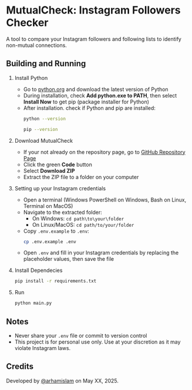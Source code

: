 # MutualCheck: Instagram Followers Checker
A tool to compare your Instagram followers and following lists to identify non-mutual connections.

## Building and Running
1. Install Python
    - Go to [python.org](https://www.python.org/) and download the latest version of Python
    - During installation, check **Add python.exe to PATH**, then select **Install Now** to get pip (package installer for Python)
    - After installation. check if Python and pip are installed:
        ```bash
        python --version
        ```
        ```bash
        pip --version
        ```

2. Download MutualCheck
    - If your not already on the repository page, go to [GitHub Repository Page](https://github.com/arhamislam/mutual-check)
    - Click the green **Code** button
    - Select **Download ZIP**
    - Extract the ZIP file to a folder on your computer

3. Setting up your Instagram credentials
    - Open a terminal (Windows PowerShell on Windows, Bash on Linux, Terminal on MacOS)
    - Navigate to the extracted folder:
        - On Windows: `cd path\to\your\folder`
        - On Linux/MacOS: `cd path/to/your/folder`
    - Copy `.env.example` to `.env`:
        ```bash
        cp .env.example .env
        ```
    - Open `.env` and fill in your Instagram credentials by replacing the placeholder values, then save the file
4. Install Dependecies
    ```bash
    pip install -r requirements.txt
    ```
5. Run
    ```bash
    python main.py
    ```

## Notes
- Never share your `.env` file or commit to version control
- This project is for personal use only. Use at your discretion as it may violate Instagram laws.

## Credits
Developed by [@arhamislam](https://github.com/arhamislam) on May XX, 2025.